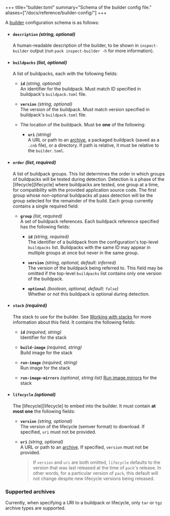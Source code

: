+++
title="builder.toml"
summary="Schema of the builder config file."
aliases=["/docs/reference/builder-config/"]
+++

A [builder][builder] configuration schema is as follows:

- #### `description` _(string, optional)_
  A human-readable description of the builder, to be shown in `inspect-builder` output
  (run `pack inspect-builder -h` for more information).

- #### `buildpacks` _(list, optional)_
  A list of buildpacks, each with the following fields:

  - **`id`** _(string, optional)_\
    An identifier for the buildpack. Must match ID specified in buildpack's `buildpack.toml` file.

  - **`version`** _(string, optional)_\
    The version of the buildpack. Must match version specified in buildpack's `buildpack.toml` file.

  - The location of the buildpack. Must be **one** of the following:

      - **`uri`** _(string)_\
        A URL or path to an [archive](#supported-archives), a packaged buildpack (saved as a `.cnb` file), or a directory. If path is relative, it must be relative to the `builder.toml`.

- #### `order` _(list, required)_
  A list of buildpack groups. This list determines the order in which groups of buildpacks
  will be tested during detection. Detection is a phase of the [lifecycle][lifecycle] where
  buildpacks are tested, one group at a time, for compatibility with the provided application source code. The first
  group whose non-optional buildpacks all pass detection will be the group selected for the remainder of the build. Each
  group currently contains a single required field:

    - **`group`** _(list, required)_\
      A set of buildpack references. Each buildpack reference specified has the following fields:

        - **`id`** _(string, required)_\
          The identifier of a buildpack from the configuration's top-level `buildpacks` list. Buildpacks with the same ID may
          appear in multiple groups at once but never in the same group.

        - **`version`** _(string, optional, default: inferred)_\
          The version of the buildpack being referred to. This field may be omitted if the top-level `buildpacks` list contains
          only one version of the buildpack.

        - **`optional`** _(boolean, optional, default: `false`)_\
          Whether or not this buildpack is optional during detection.

- #### `stack` _(required)_
  The stack to use for the builder. See [Working with stacks](/docs/concepts/components/stack) for more information about this field. It
  contains the following fields:

  - **`id`** _(required, string)_\
    Identifier for the stack

  - **`build-image`** _(required, string)_\
    Build image for the stack

  - **`run-image`** _(required, string)_\
    Run image for the stack

  - **`run-image-mirrors`** _(optional, string list)_
    [Run image mirrors](/docs/concepts/components/stack#run-image-mirrors) for the stack

- #### `lifecycle` _(optional)_
  The [lifecycle][lifecycle] to embed into the builder. It must contain **at most one** the following fields:

  - **`version`** _(string, optional)_\
    The version of the lifecycle (semver format) to download. If specified, `uri` must not be provided.

  - **`uri`** _(string, optional)_\
    A URL or path to an [archive](#supported-archives). If specified, `version` must not be provided.

    > If `version` and `uri` are both omitted, `lifecycle` defaults to the version that was last released
    > at the time of `pack`'s release. In other words, for a particular version of `pack`, this default
    > will not change despite new lifecycle versions being released.

### Supported archives

Currently, when specifying a URI to a buildpack or lifecycle, only `tar` or `tgz` archive types are supported.

[builder]: /docs/concepts/components/builder
